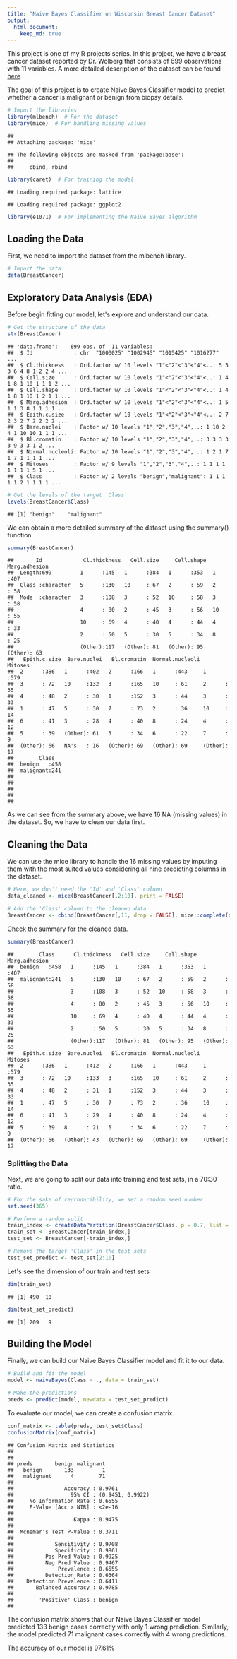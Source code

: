 ```yaml
---
title: "Naive Bayes Classifier on Wisconsin Breast Cancer Dataset"
output:
  html_document:
    keep_md: true
---
```

This project is one of my R projects series. In this project, we have a breast cancer dataset reported by Dr. Wolberg that consists of 699 observations with 11 variables. A more detailed description of the dataset can be found [here](https://www.rdocumentation.org/packages/mlbench/versions/2.1-1/topics/BreastCancer)

The goal of this project is to create Naive Bayes Classifier model to predict whether a cancer is malignant or benign from biopsy details.


```r
# Import the libraries
library(mlbench)  # For the dataset
library(mice)  # For handling missing values
```

```
## 
## Attaching package: 'mice'
```

```
## The following objects are masked from 'package:base':
## 
##     cbind, rbind
```

```r
library(caret)  # For training the model
```

```
## Loading required package: lattice
```

```
## Loading required package: ggplot2
```

```r
library(e1071)  # For implementing the Naive Bayes algorithm
```
## Loading the Data
First, we need to import the dataset from the mlbench library.

```r
# Import the data
data(BreastCancer)
```
## Exploratory Data Analysis (EDA)
Before begin fitting our model, let's explore and understand our data.

```r
# Get the structure of the data
str(BreastCancer)
```

```
## 'data.frame':	699 obs. of  11 variables:
##  $ Id             : chr  "1000025" "1002945" "1015425" "1016277" ...
##  $ Cl.thickness   : Ord.factor w/ 10 levels "1"<"2"<"3"<"4"<..: 5 5 3 6 4 8 1 2 2 4 ...
##  $ Cell.size      : Ord.factor w/ 10 levels "1"<"2"<"3"<"4"<..: 1 4 1 8 1 10 1 1 1 2 ...
##  $ Cell.shape     : Ord.factor w/ 10 levels "1"<"2"<"3"<"4"<..: 1 4 1 8 1 10 1 2 1 1 ...
##  $ Marg.adhesion  : Ord.factor w/ 10 levels "1"<"2"<"3"<"4"<..: 1 5 1 1 3 8 1 1 1 1 ...
##  $ Epith.c.size   : Ord.factor w/ 10 levels "1"<"2"<"3"<"4"<..: 2 7 2 3 2 7 2 2 2 2 ...
##  $ Bare.nuclei    : Factor w/ 10 levels "1","2","3","4",..: 1 10 2 4 1 10 10 1 1 1 ...
##  $ Bl.cromatin    : Factor w/ 10 levels "1","2","3","4",..: 3 3 3 3 3 9 3 3 1 2 ...
##  $ Normal.nucleoli: Factor w/ 10 levels "1","2","3","4",..: 1 2 1 7 1 7 1 1 1 1 ...
##  $ Mitoses        : Factor w/ 9 levels "1","2","3","4",..: 1 1 1 1 1 1 1 1 5 1 ...
##  $ Class          : Factor w/ 2 levels "benign","malignant": 1 1 1 1 1 2 1 1 1 1 ...
```

```r
# Get the levels of the target 'Class'
levels(BreastCancer$Class)
```

```
## [1] "benign"    "malignant"
```
We can obtain a more detailed summary of the dataset using the summary() function.

```r
summary(BreastCancer)
```

```
##       Id             Cl.thickness   Cell.size     Cell.shape  Marg.adhesion
##  Length:699         1      :145   1      :384   1      :353   1      :407  
##  Class :character   5      :130   10     : 67   2      : 59   2      : 58  
##  Mode  :character   3      :108   3      : 52   10     : 58   3      : 58  
##                     4      : 80   2      : 45   3      : 56   10     : 55  
##                     10     : 69   4      : 40   4      : 44   4      : 33  
##                     2      : 50   5      : 30   5      : 34   8      : 25  
##                     (Other):117   (Other): 81   (Other): 95   (Other): 63  
##   Epith.c.size  Bare.nuclei   Bl.cromatin  Normal.nucleoli    Mitoses   
##  2      :386   1      :402   2      :166   1      :443     1      :579  
##  3      : 72   10     :132   3      :165   10     : 61     2      : 35  
##  4      : 48   2      : 30   1      :152   3      : 44     3      : 33  
##  1      : 47   5      : 30   7      : 73   2      : 36     10     : 14  
##  6      : 41   3      : 28   4      : 40   8      : 24     4      : 12  
##  5      : 39   (Other): 61   5      : 34   6      : 22     7      :  9  
##  (Other): 66   NA's   : 16   (Other): 69   (Other): 69     (Other): 17  
##        Class    
##  benign   :458  
##  malignant:241  
##                 
##                 
##                 
##                 
## 
```
As we can see from the summary above, we have 16 NA (missing values) in the dataset. So, we have to clean our data first.

## Cleaning the Data
We can use the mice library to handle the 16 missing values by imputing them with the most suited values considering all nine predicting columns in the dataset.

```r
# Here, we don't need the 'Id' and 'Class' column
data_cleaned <- mice(BreastCancer[,2:10], print = FALSE)

# Add the 'Class' column to the cleaned data
BreastCancer <- cbind(BreastCancer[,11, drop = FALSE], mice::complete(data_cleaned, 1))
```
Check the summary for the cleaned data.

```r
summary(BreastCancer)
```

```
##        Class      Cl.thickness   Cell.size     Cell.shape  Marg.adhesion
##  benign   :458   1      :145   1      :384   1      :353   1      :407  
##  malignant:241   5      :130   10     : 67   2      : 59   2      : 58  
##                  3      :108   3      : 52   10     : 58   3      : 58  
##                  4      : 80   2      : 45   3      : 56   10     : 55  
##                  10     : 69   4      : 40   4      : 44   4      : 33  
##                  2      : 50   5      : 30   5      : 34   8      : 25  
##                  (Other):117   (Other): 81   (Other): 95   (Other): 63  
##   Epith.c.size  Bare.nuclei   Bl.cromatin  Normal.nucleoli    Mitoses   
##  2      :386   1      :412   2      :166   1      :443     1      :579  
##  3      : 72   10     :133   3      :165   10     : 61     2      : 35  
##  4      : 48   2      : 31   1      :152   3      : 44     3      : 33  
##  1      : 47   5      : 30   7      : 73   2      : 36     10     : 14  
##  6      : 41   3      : 29   4      : 40   8      : 24     4      : 12  
##  5      : 39   8      : 21   5      : 34   6      : 22     7      :  9  
##  (Other): 66   (Other): 43   (Other): 69   (Other): 69     (Other): 17
```
### Splitting the Data
Next, we are going to split our data into training and test sets, in a 70:30 ratio.

```r
# For the sake of reproducibility, we set a random seed number
set.seed(365)

# Perform a random split
train_index <- createDataPartition(BreastCancer$Class, p = 0.7, list = FALSE)
train_set <- BreastCancer[train_index,]
test_set <- BreastCancer[-train_index,]

# Remove the target 'Class' in the test sets
test_set_predict <- test_set[2:10]
```
Let's see the dimension of our train and test sets

```r
dim(train_set)
```

```
## [1] 490  10
```

```r
dim(test_set_predict)
```

```
## [1] 209   9
```
## Building the Model
Finally, we can build our Naive Bayes Classifier model and fit it to our data.

```r
# Build and fit the model
model <- naiveBayes(Class ~ ., data = train_set)

# Make the predictions
preds <- predict(model, newdata = test_set_predict)
```
To evaluate our model, we can create a confusion matrix.

```r
conf_matrix <- table(preds, test_set$Class)
confusionMatrix(conf_matrix)
```

```
## Confusion Matrix and Statistics
## 
##            
## preds       benign malignant
##   benign       133         1
##   malignant      4        71
##                                           
##                Accuracy : 0.9761          
##                  95% CI : (0.9451, 0.9922)
##     No Information Rate : 0.6555          
##     P-Value [Acc > NIR] : <2e-16          
##                                           
##                   Kappa : 0.9475          
##                                           
##  Mcnemar's Test P-Value : 0.3711          
##                                           
##             Sensitivity : 0.9708          
##             Specificity : 0.9861          
##          Pos Pred Value : 0.9925          
##          Neg Pred Value : 0.9467          
##              Prevalence : 0.6555          
##          Detection Rate : 0.6364          
##    Detection Prevalence : 0.6411          
##       Balanced Accuracy : 0.9785          
##                                           
##        'Positive' Class : benign          
## 
```
The confusion matrix shows that our Naive Bayes Classifier model predicted 133 benign cases correctly with only 1 wrong prediction. Similarly, the model predicted 71 malignant cases correctly with 4 wrong predictions.

The accuracy of our model is 97.61%
